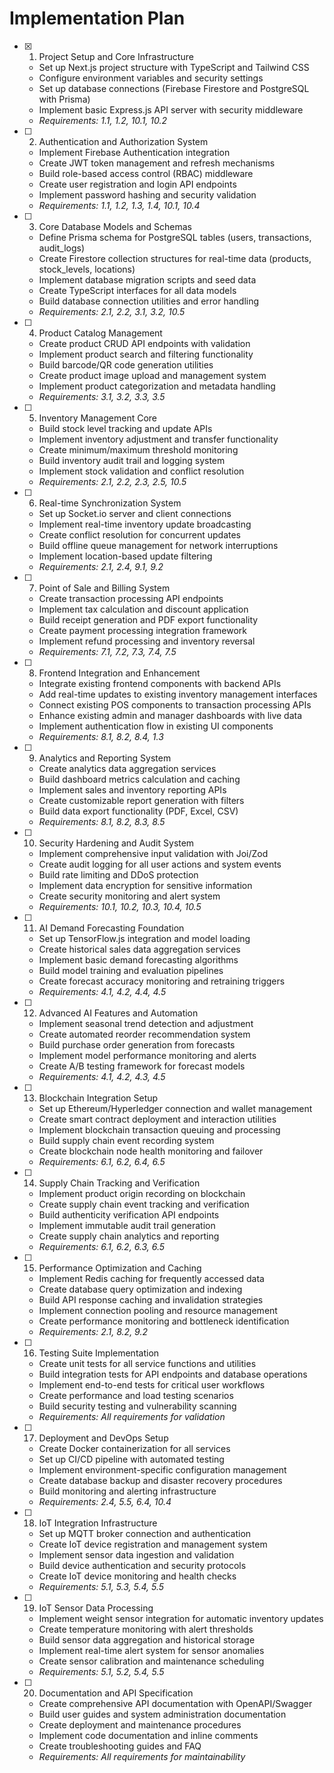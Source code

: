 # Implementation Plan

- [x] 1. Project Setup and Core Infrastructure



  - Set up Next.js project structure with TypeScript and Tailwind CSS
  - Configure environment variables and security settings
  - Set up database connections (Firebase Firestore and PostgreSQL with Prisma)
  - Implement basic Express.js API server with security middleware
  - _Requirements: 1.1, 1.2, 10.1, 10.2_

- [ ] 2. Authentication and Authorization System
  - Implement Firebase Authentication integration
  - Create JWT token management and refresh mechanisms
  - Build role-based access control (RBAC) middleware
  - Create user registration and login API endpoints
  - Implement password hashing and security validation
  - _Requirements: 1.1, 1.2, 1.3, 1.4, 10.1, 10.4_

- [ ] 3. Core Database Models and Schemas
  - Define Prisma schema for PostgreSQL tables (users, transactions, audit_logs)
  - Create Firestore collection structures for real-time data (products, stock_levels, locations)
  - Implement database migration scripts and seed data
  - Create TypeScript interfaces for all data models
  - Build database connection utilities and error handling
  - _Requirements: 2.1, 2.2, 3.1, 3.2, 10.5_

- [ ] 4. Product Catalog Management
  - Create product CRUD API endpoints with validation
  - Implement product search and filtering functionality
  - Build barcode/QR code generation utilities
  - Create product image upload and management system
  - Implement product categorization and metadata handling
  - _Requirements: 3.1, 3.2, 3.3, 3.5_

- [ ] 5. Inventory Management Core
  - Build stock level tracking and update APIs
  - Implement inventory adjustment and transfer functionality
  - Create minimum/maximum threshold monitoring
  - Build inventory audit trail and logging system
  - Implement stock validation and conflict resolution
  - _Requirements: 2.1, 2.2, 2.3, 2.5, 10.5_

- [ ] 6. Real-time Synchronization System
  - Set up Socket.io server and client connections
  - Implement real-time inventory update broadcasting
  - Create conflict resolution for concurrent updates
  - Build offline queue management for network interruptions
  - Implement location-based update filtering
  - _Requirements: 2.1, 2.4, 9.1, 9.2_

- [ ] 7. Point of Sale and Billing System
  - Create transaction processing API endpoints
  - Implement tax calculation and discount application
  - Build receipt generation and PDF export functionality
  - Create payment processing integration framework
  - Implement refund processing and inventory reversal
  - _Requirements: 7.1, 7.2, 7.3, 7.4, 7.5_

- [ ] 8. Frontend Integration and Enhancement
  - Integrate existing frontend components with backend APIs
  - Add real-time updates to existing inventory management interfaces
  - Connect existing POS components to transaction processing APIs
  - Enhance existing admin and manager dashboards with live data
  - Implement authentication flow in existing UI components
  - _Requirements: 8.1, 8.2, 8.4, 1.3_

- [ ] 9. Analytics and Reporting System
  - Create analytics data aggregation services
  - Build dashboard metrics calculation and caching
  - Implement sales and inventory reporting APIs
  - Create customizable report generation with filters
  - Build data export functionality (PDF, Excel, CSV)
  - _Requirements: 8.1, 8.2, 8.3, 8.5_

- [ ] 10. Security Hardening and Audit System
  - Implement comprehensive input validation with Joi/Zod
  - Create audit logging for all user actions and system events
  - Build rate limiting and DDoS protection
  - Implement data encryption for sensitive information
  - Create security monitoring and alert system
  - _Requirements: 10.1, 10.2, 10.3, 10.4, 10.5_

- [ ] 11. AI Demand Forecasting Foundation
  - Set up TensorFlow.js integration and model loading
  - Create historical sales data aggregation services
  - Implement basic demand forecasting algorithms
  - Build model training and evaluation pipelines
  - Create forecast accuracy monitoring and retraining triggers
  - _Requirements: 4.1, 4.2, 4.4, 4.5_

- [ ] 12. Advanced AI Features and Automation
  - Implement seasonal trend detection and adjustment
  - Create automated reorder recommendation system
  - Build purchase order generation from forecasts
  - Implement model performance monitoring and alerts
  - Create A/B testing framework for forecast models
  - _Requirements: 4.1, 4.2, 4.3, 4.5_

- [ ] 13. Blockchain Integration Setup
  - Set up Ethereum/Hyperledger connection and wallet management
  - Create smart contract deployment and interaction utilities
  - Implement blockchain transaction queuing and processing
  - Build supply chain event recording system
  - Create blockchain node health monitoring and failover
  - _Requirements: 6.1, 6.2, 6.4, 6.5_

- [ ] 14. Supply Chain Tracking and Verification
  - Implement product origin recording on blockchain
  - Create supply chain event tracking and verification
  - Build authenticity verification API endpoints
  - Implement immutable audit trail generation
  - Create supply chain analytics and reporting
  - _Requirements: 6.1, 6.2, 6.3, 6.5_

- [ ] 15. Performance Optimization and Caching
  - Implement Redis caching for frequently accessed data
  - Create database query optimization and indexing
  - Build API response caching and invalidation strategies
  - Implement connection pooling and resource management
  - Create performance monitoring and bottleneck identification
  - _Requirements: 2.1, 8.2, 9.2_

- [ ] 16. Testing Suite Implementation
  - Create unit tests for all service functions and utilities
  - Build integration tests for API endpoints and database operations
  - Implement end-to-end tests for critical user workflows
  - Create performance and load testing scenarios
  - Build security testing and vulnerability scanning
  - _Requirements: All requirements for validation_

- [ ] 17. Deployment and DevOps Setup
  - Create Docker containerization for all services
  - Set up CI/CD pipeline with automated testing
  - Implement environment-specific configuration management
  - Create database backup and disaster recovery procedures
  - Build monitoring and alerting infrastructure
  - _Requirements: 2.4, 5.5, 6.4, 10.4_

- [ ] 18. IoT Integration Infrastructure
  - Set up MQTT broker connection and authentication
  - Create IoT device registration and management system
  - Implement sensor data ingestion and validation
  - Build device authentication and security protocols
  - Create IoT device monitoring and health checks
  - _Requirements: 5.1, 5.3, 5.4, 5.5_

- [ ] 19. IoT Sensor Data Processing
  - Implement weight sensor integration for automatic inventory updates
  - Create temperature monitoring with alert thresholds
  - Build sensor data aggregation and historical storage
  - Implement real-time alert system for sensor anomalies
  - Create sensor calibration and maintenance scheduling
  - _Requirements: 5.1, 5.2, 5.4, 5.5_

- [ ] 20. Documentation and API Specification
  - Create comprehensive API documentation with OpenAPI/Swagger
  - Build user guides and system administration documentation
  - Create deployment and maintenance procedures
  - Implement code documentation and inline comments
  - Create troubleshooting guides and FAQ
  - _Requirements: All requirements for maintainability_